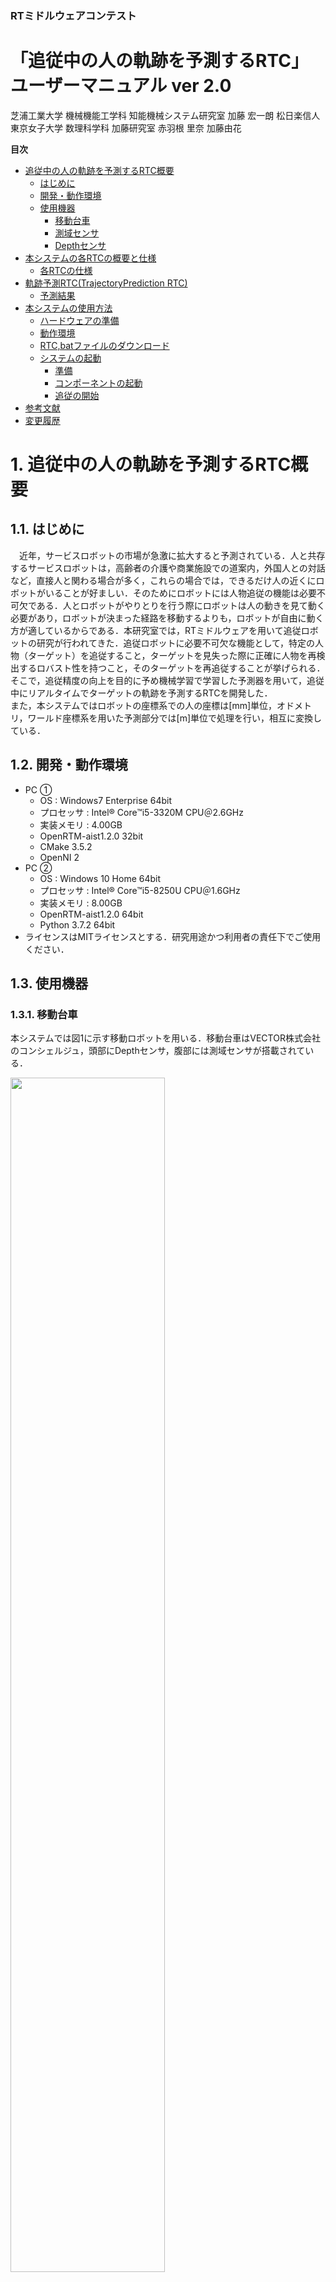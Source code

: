 <h3>RTミドルウェアコンテスト</h3>
<h1>「追従中の人の軌跡を予測するRTC」ユーザーマニュアル ver 2.0  </h1>

芝浦工業大学 機械機能工学科 知能機械システム研究室 加藤 宏一朗 松日楽信人  
東京女子大学 数理科学科 加藤研究室 赤羽根 里奈 加藤由花   

**目次**
<!-- TOC -->

- [追従中の人の軌跡を予測するRTC概要](#追従中の人の軌跡を予測するrtc概要)
    - [はじめに](#はじめに)
    - [開発・動作環境](#開発・動作環境)
    - [使用機器](#使用機器)
        - [移動台車](#移動台車)
        - [測域センサ](#測域センサ)
        - [Depthセンサ](#depthセンサ)
- [本システムの各RTCの概要と仕様](#本システムの各rtcの概要と仕様)
    - [各RTCの仕様](#各rtcの仕様)
- [軌跡予測RTC(TrajectoryPrediction RTC)](#軌跡予測rtctrajectoryprediction-rtc)
    - [予測結果](#予測結果)
- [本システムの使用方法](#本システムの使用方法)
    - [ハードウェアの準備](#ハードウェアの準備)
    - [動作環境](#動作環境)
    - [RTC,batファイルのダウンロード](#rtcbatファイルのダウンロード)
    - [システムの起動](#システムの起動)
        - [準備](#準備)
        - [コンポーネントの起動](#コンポーネントの起動)
        - [追従の開始](#追従の開始)
- [参考文献](#参考文献)
- [変更履歴](#変更履歴)

<!-- /TOC -->

<div style="page-break-before:always"></div>


# 1. 追従中の人の軌跡を予測するRTC概要 

## 1.1. はじめに 
　近年，サービスロボットの市場が急激に拡大すると予測されている．人と共存するサービスロボットは，高齢者の介護や商業施設での道案内，外国人との対話など，直接人と関わる場合が多く，これらの場合では，できるだけ人の近くにロボットがいることが好ましい．そのためにロボットには人物追従の機能は必要不可欠である．人とロボットがやりとりを行う際にロボットは人の動きを見て動く必要があり，ロボットが決まった経路を移動するよりも，ロボットが自由に動く方が適しているからである．本研究室では，RTミドルウェアを用いて追従ロボットの研究が行われてきた．追従ロボットに必要不可欠な機能として，特定の人物（ターゲット）を追従すること，ターゲットを見失った際に正確に人物を再検出するロバスト性を持つこと，そのターゲットを再追従することが挙げられる．そこで，追従精度の向上を目的に予め機械学習で学習した予測器を用いて，追従中にリアルタイムでターゲットの軌跡を予測するRTCを開発した．  
また，本システムではロボットの座標系での人の座標は[mm]単位，オドメトリ，ワールド座標系を用いた予測部分では[m]単位で処理を行い，相互に変換している．  

## 1.2. 開発・動作環境  
- PC ①
  - OS : Windows7 Enterprise 64bit
  - プロセッサ : Intel® Core™i5-3320M CPU＠2.6GHz
  - 実装メモリ : 4.00GB
  - OpenRTM-aist1.2.0 32bit
  - CMake 3.5.2
  - OpenNI 2
- PC ②
  - OS : Windows 10 Home 64bit
  - プロセッサ : Intel® Core™i5-8250U CPU＠1.6GHz
  - 実装メモリ : 8.00GB
  - OpenRTM-aist1.2.0 64bit
  - Python 3.7.2 64bit
- ライセンスはMITライセンスとする．研究用途かつ利用者の責任下でご使用ください．
 
<div style="page-break-before:always"></div>

## 1.3. 使用機器  

### 1.3.1. 移動台車  
本システムでは図1に示す移動ロボットを用いる．移動台車はVECTOR株式会社のコンシェルジュ，頭部にDepthセンサ，腹部には測域センサが搭載されている．  
<div align="left"> 
<img src="./Image_for_Manual/concierge.png" width="70%">
</div>

<div style="text-align: left;">
図1-1 移動台車
</div>
<br>

### 1.3.2. 測域センサ  
測域センサは北陽電機株式会社のURG-04LX-UG01[1]を用いた．図1-2に外観，表1-1に主な仕様を示す．  

<div align="left">
<img src="./Image_for_Manual/URG.png" width="40%">
</div>  

<div style="text-align: left;">
図1-2 測域センサ
</div>
<br>
<br>
表 1-1 URG-04LX-UG01の主な仕様


|項目|仕様|
|:---:|:---|
|光源|半導体レーザ：λ=785 [nm] ( FDAレーザ安全クラス1 )|
|測距範囲|距離：0.02-5.6[m] <br> 角度：240[°]|
|測距精度|0.06-1[m]：±30[mm], 1-4[m]：距離の3[%]|
|測距分解能|約1[mm]|
|角度分解能|ステップ角：約0.36[°]|
|走査時間|100[ms/scan]|
<br>

### 1.3.3. Depthセンサ  
DepthセンサはASUS社の Xtion Pro LIVEⓇ[2]を用いた．OpenNIを用いて人の骨格情報を取得する．図1-3に外観，表1-2に主な仕様を示す．  

<div align="left">
<img src="./Image_for_Manual/Xtion.png" width="40%">  
</div>

<div style="text-align: left;">
図1-3 Depthセンサ
</div>

<br>
表 1-2 Xtion PRO LIVE の主な仕様

|項目|仕様|
|:---:|:---|
|センサー|RGBセンサ，深度センサ，ステレオマイク|
|深度センサ解像度|640×480ドット (VGA) /30fps <br> 320×240ドット (QVGA) /60fps|
|センサ有効範囲|水平58[°]，垂直45[°]，対角70[°]|
|センサ有効距離|0.8m-3.5m|


<div style="page-break-before:always"></div>


# 2. 本システムの各RTCの概要と仕様  
本システムは，"Kinect RTC"，"URG RTC"，"Concierge_Type3_verOLD"，"object_tracking_concierge RTC"，"TrajectoryPrediction RTC"で構成されている．図2-1に本システムのRTC図，表2-1に概要を示す．

<div align="left">
<img src="./Image_for_Manual/RTC.png" width="80%"> 
</div>

<div style="text-align: left;">
図2-1 RTC図
</div>
<br>

<div style="text-align: left;">
表2-1 各RTC概要
</div>


| RTC名                       | 説明 |
|:---:                        |:---:|
|  Kinect                     | xtionから人の座標を取得するRTC |
|  URG                        | 測域センサから値を取得するRTC |
|  Concierge_Type3_verOLD     | 移動台車を動かすRTC |
|  object_tracking_concierge  | センサからの値を受け取り指令を出すRTC |
|  TrajectoryPrediction                 | 今回開発した人の軌跡を予測するRTC |


## 2.1. 各RTCの仕様  
 - Kinect RTC  
本RTCは先述したXtion Pro LiveのセンサデータからOpenNIを使用して人の座標を取得し，出力するRTCである．図2-2にRTCを示す．人の部位名のアウトポートから人の座標(x, y, z)を出力する．また，人のid，右手，右ひじ，右肩の情報を文字列にしたデータを user_info から出力している．今回はこのOutportを用いる．  

<div align="left">
<img src="./Image_for_Manual/KinectComp.png" width="40%"> 
</div>

<div style="text-align: left;">
図2-2 Kinect RTC
</div>
<br>

 - URG RTC  
本RTCは，先述したURG-04LXのセンサデータを取得し，出力するRTCである．ロボット周囲の障害物と人の検知に使用する．Xtionの方で何かのエラーで人を見失った際にはURGからの人のデータで追従を行う．  

<div align="left">
<img src="./Image_for_Manual/URGComp.png" width="25%"> 
</div>

<div style="text-align: left;">
図2-3 URG RTC
</div>
<br>

 - Concierge_Type3_verOLD RTC  
本RTCは，object_tracking_concoergeから速度指令を受け取り，移動台車を動かすRTCである．また，Outportからオドメトリ[m]を出力する．  

<div align="left">
<img src="./Image_for_Manual/Concierge_Type3_VerOLDComp.png" width="40%"> 
</div>

<div style="text-align: left;">
図2-4 Concierge_Type3_verOLD RTC
</div>
<br>

 - object_tracking_concierge RTC  
本RTCは，kinect RTC から人の位置情報，URG RTC からRangeデータを受け取り，それらのデータを統合し，人との距離が一定になるように移動台車に速度指令を送る．また，移動台車からオドメトリを受け取り，ワールド座標系の人の座標を計算し，軌跡予測RTCにその座標を出力する．  

<div align="left">
<img src="./Image_for_Manual/object_tracking_conciergeComp.png" width="50%"> 
</div>

<div style="text-align: left;">
図2-5 object_tracking_concierge RTC
</div>
<br>

 - TrajectoryPrediction RTC  
本RTCは今回開発した人の移動軌跡を予測するRTCである． object_tracking_concierge RTCからワールド座標系の人の位置座標を受け取り，それをもとに軌跡の予測をする．詳細は次章にて解説する．  

<div align="left">
<img src="./Image_for_Manual/TrajectoryPredictionComp.png" width="50%"> 
</div>

<div style="text-align: left;">
図2-6 TrajectoryPrediction RTC
</div>
<br>

<div style="page-break-before:always"></div>

# 3. 軌跡予測RTC(TrajectoryPrediction RTC)  
本RTCは今回新規に開発したRTCである．東京女子大学の加藤研究室[3]がSocial-LSTM[4]を用いて予測器を構築した．機械学習した予測器で追従対象者の軌跡を予測して出力する．InportのHumanPointは人の座標を受け取るポートであり，object_tracking_conciergeから追従中の追従対象者の位置座標を受け取る．OutportのPredictionHumanPointは予測した人の座標を出力する．図3-1と表3-1に外観と詳細を示す．今回は学習に用いたデータセットがETH Dataset[5]のため，ワールド座標系の人の座標をもとに予測をする．    

現在の仕様は.txtファイル経由でデータの受け取り，出力を行っている．まずRTCが人の位置座標を受け取り，`TrajectoryPrediction/data/test/crowds/input.txt`に人のデータを書き込む．そのファイルから最新の10フレーム分を用いて予測器にて予測を行い `TrajectoryPrediction/result/SOCIALLSTM/LSTM/test/crowds/file01.txt`に予測した10フレーム分のデータを出力する．    

<div align="left">
<img src="./Image_for_Manual/TrajectoryPredictionComp.png" width="100%"> 
</div>

<div style="text-align: left;">
図3-1 TrajectoryPrediction RTC
</div>
<br>
<br>

表 3-1 TrajectoryPrediction RTCポート  
</div>

|In/Out| Port名 | データ型 | 機能 | データの例 |
|:---: |:---: |:---:    |:---:|  :---:|
|In    |HumanPoint|TimedDoubleSeq|人の座標を受け取る|HumanPoint.data.[0] = 人のx座標  HumanPoint.data.[1] = 人のy座標|
|Out    |PredictionHumanPoint|TimedDoubleSeq|予測した人の座標を出力する|PredictionHumanPoint.data.[2n-1] = 人のx座標 <br> PredictionHumanPoint.data.[2n] = 人のy座標 <br> (1≦n≦10)|  

<div style="page-break-before:always"></div>

## 3.1. 予測結果  
今回の予測器を用いて簡単な実験を行ったところ以下のようになった．10フレーム分の人の座標データからその先10フレーム分を予測する．実際に予測をロボットに適応する際は10フレーム分を受け取り，その座標をロボットに追従させる．安全面を考慮して，予測結果が人を見失った座標から大きく離れていた場合はその予測を適応しない．  
イメージは図3-2のようになっている．この処理が1~10フレームの人の座標を更新しながら繰り返されている．また，実験結果は図3-3のようになった．青色のプロットが人の軌跡でオレンジの点が予測された点である．これは11フレーム目のみの値である．  

<div align="left">
<img src="./Image_for_Manual/predictionimage.png" width="60%"> 
</div>

<div style="text-align: left;">
図3-2 軌跡予測のイメージ
</div>
<br>

<div align="left">
<img src="./Image_for_Manual/predictionresult.png" width="50%"> 
</div>
<div style="text-align: left;">
図3-3 軌跡予測結果
</div>
<br>

<div style="page-break-before:always"></div>

# 4. 本システムの使用方法

## 4.1. ハードウェアの準備
本マニュアルでは，本研究室で使用しているロボットの既存の環境を流用するために，開発したRTCの動作環境と異なる環境のPCを使用した．そのためにPCを2台使用している．  
移動ロボット，センサーに接続するPCと開発したRTCを動かすPCとなっている．前者をPC①，後者をPC②とする．  


## 4.2. 動作環境
以下に本稿で使用するシステムの動作環境を示す．
 - PC①
   - OS : Windows 7 32bit
   - OpenRTM 1.2.0 32bit
   - OpenNI 2
 - PC②
   - OS : Windows 10 64bit
   - OpenRTM 1.2.0 64bit
   - Python3 64bit

また，PC②のTrjectoryPrediction RTCを動作させるにはpip等で以下のモジュールをインストールする必要がある．ただし留意点として，pytorchはwindows上のPython2系およびPython 32bit版には対応していない．  
- numpy  
- pandas  
- pytorch 1.3.0+cpu  


## 4.3. RTC,batファイルのダウンロード
GithubのworkspaceからPC①に01_MAINPCの中身，PC②に02_SUBPCの中身をダウンロードする．  

https://github.com/koichirokato/HumanFollwingSystem/tree/master/workspace

<div style="page-break-before:always"></div>

## 4.4. システムの起動

### 4.4.1. 準備  
- PC①，PC②共通  
2台のPCを同じネットワークに接続する．

<br>

 - PC①  
コマンドプロンプトを開き `ipconfig` コマンドでipアドレスを確認する．  
次に， `hostname.exe` コマンドでPC名を確認する．  

 - PC②  
PC①のipアドレスとPC名を以下のように `Config.ini` ファイルに入力する．

```
MAINIP=PC①のipアドレス  
MAINNAME=PC①のPC名  
```

### 4.4.2. コンポーネントの起動  

 - PC①
PC①にURG，Xtion，移動台車を接続する．  
PC①で動作させるRTCはC++で実装されているため，exeファイルから起動させる．  

表4-1 PC①で起動させるRTC一覧  

| RTC名                       | 起動ファイル |
|:---:                        |:---:|
|  Kinect                     | KinectComp.exe|
|  URG                        | URGComp.exe |
|  Concierge_Type3_verOLD     | Concierge_Type3_verOLDComp.exe |
|  object_tracking_concierge  | object_tracking_conciergeComp.exe |
<br>

起動後，`MAIN.bat` を実行させることでrtm-namingが立ち上がり，さらにコンポーネントのポートが繋がる．

 - PC②
`SUB.bat` を実行する．それによってRTCの実行，ポートの接続，アクティブ化まで完了する．

<br>

### 4.4.3. 追従の開始
アクティベート後，PC①上でPrime Sense USer Tracker ViewerとURG_Dataのウィンドウが起動するので図4-1のようにウィンドウを配置する．URG_Dataのウィンドウはobject_tracking_concierge RTC内でウィンドウプロシージャを使用して表示させているのでこのウィンドウが前面にない場合，動作しない．  

<div align="left">
<img src="./Image_for_Manual/display_kinect_and_urg.png" width="100%"> 
</div>

<div style="text-align: left;">
図4-1 表示画面
</div>
<br>

<div style="page-break-before:always"></div>
右手より右ひじが上かつ，右ひじより右肩が上のポーズ(図4-2)を認識したタイミングで追従を開始する．追従を終わらせたい場合は再度右手を上げる．今回開発した TrajectoryPrediction RTCは曲がり角，障害物の回避後などで人を見失った場合(Xtion，URGからの人の座標が更新されなくなった場合)に動作する． 

<div align="left">
<img src="./Image_for_Manual/primesense.png" width="50%"> 
</div>

<div style="text-align: left;">
図4-2 追従開始/終了のポーズ
</div>
<br> 

<div style="page-break-before:always"></div>

# 5. 参考文献

 [1] : [URG](https://www.hokuyo-aut.co.jp/search/single.php?serial=17)  

 [2] : [Xtion](https://www.asus.com/jp/3D-Sensor/Xtion_PRO_LIVE/)  

 [3] : [東京女子大学 加藤研究室](https://scrapbox.io/katolab/)  

 [4] : [Social-LSTM](http://openaccess.thecvf.com/content_cvpr_2016/html/Alahi_Social_LSTM_Human_CVPR_2016_paper.html)  

 [5] : Pellegrini, S., Ess, A., Schindler, K. and van Gool, L.:You'll
Never Walk Alone: Modeling Social Behavior for Multi-target
Tracking, Proc. IEEE International Conference on Computer
Vision (ICCV 2009), pp. 261-268(2009).  

# 6. 変更履歴  
詳細はこちらになります．  
https://github.com/koichirokato/HumanFollwingSystem/releases  
2019/12/02 ソースコードのバイナリ化，それに伴いマニュアルを一部改訂しました．  
2019/12/06 RTCの起動方法をrtshellで行う方法としました．それに伴いマニュアルを一部改訂しました．  

***
連絡先：
芝浦工業大学 機械機能工学科 知能機械システム研究室  
〒135-8548 東京都江東区豊洲3-7-5  
加藤　宏一朗 Koichiro Kato  
E-mail : ab16035@shibaura-it.ac.jp  

東京女子大学 数理科学科 加藤研究室  
〒167-8585 東京都杉並区善福寺2-6-1  
赤羽根 里奈 Rina Akabane  
E-mail : d19m201@cis.twcu.ac.jp  